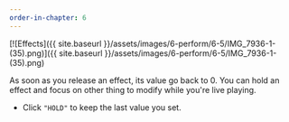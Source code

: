 ```yaml
---
order-in-chapter: 6
---
```


[![Effects]({{ site.baseurl }}/assets/images/6-perform/6-5/IMG_7936-1-(35).png)]({{
site.baseurl }}/assets/images/6-perform/6-5/IMG_7936-1-(35).png)

As soon as you release an effect, its value go back to 0. You can hold an effect and focus on other thing to modify
while you're live playing.

- Click `"HOLD"` to keep the last value you set.
